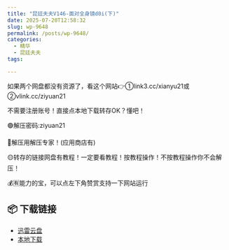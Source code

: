 ```yaml
---
title: "昆廷夫夫V146-面对全身镜d0i(下)"
date: 2025-07-20T12:58:32
slug: wp-9648
permalink: /posts/wp-9648/
categories:
  - 精华
  - 昆廷夫夫
tags:

---
```


如果两个网盘都没有资源了，看这个网站👉①link3.cc/xianyu21或②vlink.cc/ziyuan21

不需要注册账号！直接点本地下载转存OK？懂吧！

🟢解压密码:ziyuan21

🔵解压用解压专家！(应用商店有)

🟡转存的链接网盘有教程！一定要看教程！按教程操作！不按教程操作你不会解压！

💰🈶能力的宝，可以点左下角赞赏支持一下网站运行

## 📦 下载链接
- [迅雷云盘](https://blziyuan21.com/pay-download/9648?key=8c6f682ada&down_id=0)
- [本地下载](https://blziyuan21.com/pay-download/9648?key=8c6f682ada&down_id=1)

